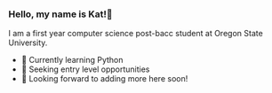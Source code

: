 ### Hello, my name is Kat!👋

I am a first year computer science post-bacc student at Oregon State University. 

- 🌱 Currently learning Python
- 👯 Seeking entry level opportunities
- 🔭 Looking forward to adding more here soon!
